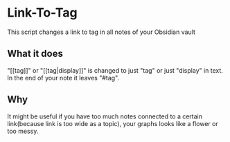 # Link-To-Tag
This script changes a link to tag in all notes of your Obsidian vault
## What it does
"[[tag]]" or "[[tag|display]]" is changed to just "tag" or just "display" in text. In the end of your note it leaves "#tag".

## Why
It might be useful if  you have too much notes connected to a certain link(because link is too wide as a topic), your graphs looks like a flower or too messy.
